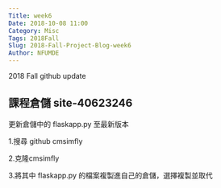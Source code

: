 ```yaml
---
Title: week6
Date: 2018-10-08 11:00
Category: Misc
Tags: 2018Fall
Slug: 2018-Fall-Project-Blog-week6
Author: NFUMDE
---
```


2018 Fall github update

<!-- PELICAN_END_SUMMARY -->

課程倉儲 site-40623246
----

更新倉儲中的 flaskapp.py 至最新版本

1.搜尋 github cmsimfly

2.克隆cmsimfly

3.將其中 flaskapp.py 的檔案複製進自己的倉儲，選擇複製並取代

